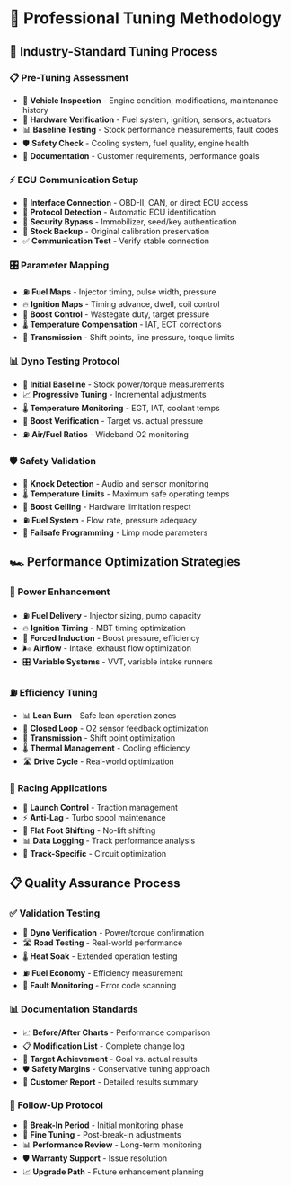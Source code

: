 # 🔧 Professional Tuning Methodology

## 🎯 Industry-Standard Tuning Process

### **📋 Pre-Tuning Assessment**
- 🚗 **Vehicle Inspection** - Engine condition, modifications, maintenance history
- 🔧 **Hardware Verification** - Fuel system, ignition, sensors, actuators
- 📊 **Baseline Testing** - Stock performance measurements, fault codes
- 🛡️ **Safety Check** - Cooling system, fuel quality, engine health
- 📝 **Documentation** - Customer requirements, performance goals

### **⚡ ECU Communication Setup**
- 🔌 **Interface Connection** - OBD-II, CAN, or direct ECU access
- 📡 **Protocol Detection** - Automatic ECU identification
- 🔐 **Security Bypass** - Immobilizer, seed/key authentication
- 💾 **Stock Backup** - Original calibration preservation
- ✅ **Communication Test** - Verify stable connection

### **🎛️ Parameter Mapping**
- ⛽ **Fuel Maps** - Injector timing, pulse width, pressure
- 🔥 **Ignition Maps** - Timing advance, dwell, coil control
- 💨 **Boost Control** - Wastegate duty, target pressure
- 🌡️ **Temperature Compensation** - IAT, ECT corrections
- 🚗 **Transmission** - Shift points, line pressure, torque limits

### **📊 Dyno Testing Protocol**
- 🏁 **Initial Baseline** - Stock power/torque measurements
- 📈 **Progressive Tuning** - Incremental adjustments
- 🌡️ **Temperature Monitoring** - EGT, IAT, coolant temps
- 💨 **Boost Verification** - Target vs. actual pressure
- ⛽ **Air/Fuel Ratios** - Wideband O2 monitoring

### **🛡️ Safety Validation**
- 🚨 **Knock Detection** - Audio and sensor monitoring
- 🌡️ **Temperature Limits** - Maximum safe operating temps
- 💨 **Boost Ceiling** - Hardware limitation respect
- ⛽ **Fuel System** - Flow rate, pressure adequacy
- 🔄 **Failsafe Programming** - Limp mode parameters

## 🏎️ Performance Optimization Strategies

### **🚀 Power Enhancement**
- ⛽ **Fuel Delivery** - Injector sizing, pump capacity
- 🔥 **Ignition Timing** - MBT timing optimization
- 💨 **Forced Induction** - Boost pressure, efficiency
- 🌬️ **Airflow** - Intake, exhaust flow optimization
- 🎛️ **Variable Systems** - VVT, variable intake runners

### **⛽ Efficiency Tuning**
- 📊 **Lean Burn** - Safe lean operation zones
- 🔄 **Closed Loop** - O2 sensor feedback optimization
- 🚗 **Transmission** - Shift point optimization
- 🌡️ **Thermal Management** - Cooling efficiency
- 🛣️ **Drive Cycle** - Real-world optimization

### **🏁 Racing Applications**
- 🚀 **Launch Control** - Traction management
- ⚡ **Anti-Lag** - Turbo spool maintenance
- 🔄 **Flat Foot Shifting** - No-lift shifting
- 📊 **Data Logging** - Track performance analysis
- 🎯 **Track-Specific** - Circuit optimization

## 📋 Quality Assurance Process

### **✅ Validation Testing**
- 🏁 **Dyno Verification** - Power/torque confirmation
- 🛣️ **Road Testing** - Real-world performance
- 🌡️ **Heat Soak** - Extended operation testing
- ⛽ **Fuel Economy** - Efficiency measurement
- 🚨 **Fault Monitoring** - Error code scanning

### **📊 Documentation Standards**
- 📈 **Before/After Charts** - Performance comparison
- 📋 **Modification List** - Complete change log
- 🎯 **Target Achievement** - Goal vs. actual results
- 🛡️ **Safety Margins** - Conservative tuning approach
- 📝 **Customer Report** - Detailed results summary

### **🔄 Follow-Up Protocol**
- 📅 **Break-In Period** - Initial monitoring phase
- 🔧 **Fine Tuning** - Post-break-in adjustments
- 📊 **Performance Review** - Long-term monitoring
- 🛡️ **Warranty Support** - Issue resolution
- 📈 **Upgrade Path** - Future enhancement planning

